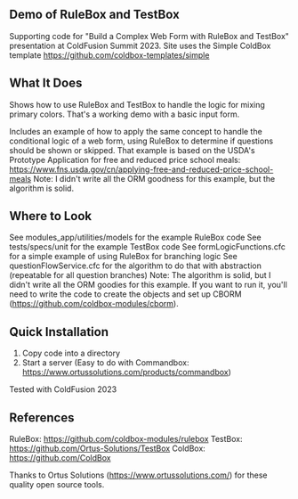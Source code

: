 ## Demo of RuleBox and TestBox

Supporting code for "Build a Complex Web Form with RuleBox and TestBox" presentation at ColdFusion Summit 2023.
Site uses the Simple ColdBox template https://github.com/coldbox-templates/simple

## What It Does

Shows how to use RuleBox and TestBox to handle the logic for mixing primary colors.
That's a working demo with a basic input form.

Includes an example of how to apply the same concept to handle the conditional logic of a web form, using RuleBox to determine if questions should be shown or skipped.
That example is based on the USDA's Prototype Application for free and reduced price school meals: https://www.fns.usda.gov/cn/applying-free-and-reduced-price-school-meals
Note: I didn't write all the ORM goodness for this example, but the algorithm is solid. 

## Where to Look
See modules_app/utilities/models for the example RuleBox code
See tests/specs/unit for the example TestBox code
See formLogicFunctions.cfc for a simple example of using RuleBox for branching logic
See questionFlowService.cfc for the algorithm to do that with abstraction (repeatable for all question branches)
Note: The algorithm is solid, but I didn't write all the ORM goodies for this example. If you want to run it, you'll need to write the code to create the objects and set up CBORM (https://github.com/coldbox-modules/cborm).

## Quick Installation

1. Copy code into a directory
2. Start a server (Easy to do with Commandbox: https://www.ortussolutions.com/products/commandbox)

Tested with ColdFusion 2023

## References

RuleBox: https://github.com/coldbox-modules/rulebox
TestBox: https://github.com/Ortus-Solutions/TestBox
ColdBox: https://github.com/ColdBox

Thanks to Ortus Solutions (https://www.ortussolutions.com/) for these quality open source tools.